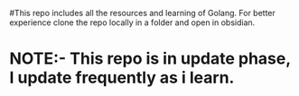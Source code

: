 #This repo includes all the resources and learning of Golang.
For better experience clone the repo locally in a folder and open in obsidian.

# NOTE:- This repo is in update phase, I update frequently as i learn.
 
 
